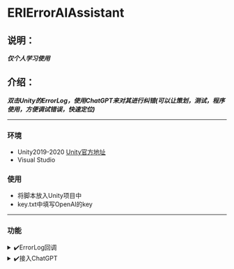 # ERIErrorAIAssistant
## 说明：
***仅个人学习使用***
## 介绍：
***双击Unity的ErrorLog，使用ChatGPT来对其进行纠错(可以让策划，测试，程序使用，方便调试错误，快速定位)***
- - -
### 环境
+ Unity2019-2020 [Unity官方地址](https://unity.com/)
+ Visual Studio 
### 使用
+ 将脚本放入Unity项目中
+ key.txt中填写OpenAI的key
- - -
### 功能
<details>
<summary>✔️ErrorLog回调</summary>
  
  - 获取到Unity面板ErrorLog的点击回调
</details>

<details>
<summary>✔️接入ChatGPT</summary>
  
  - 通过HttpWebRequest来请求ChatGPT
  - 多线程请求
</details>


